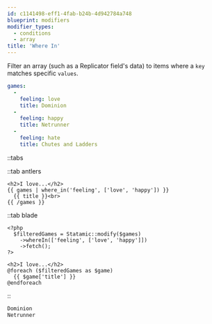 ```yaml
---
id: c1141498-eff1-4fab-b24b-4d942784a748
blueprint: modifiers
modifier_types:
  - conditions
  - array
title: 'Where In'
---
```

Filter an array (such as a Replicator field's data) to items where a `key` matches specific `values`.

```yaml
games:
  -
    feeling: love
    title: Dominion
  -
    feeling: happy
    title: Netrunner
  -
    feeling: hate
    title: Chutes and Ladders
```

::tabs

::tab antlers
```antlers
<h2>I love...</h2>
{{ games | where_in('feeling', ['love', 'happy']) }}
  {{ title }}<br>
{{ /games }}
```
::tab blade
```blade
<?php
  $filteredGames = Statamic::modify($games)
    ->whereIn(['feeling', ['love', 'happy']])
    ->fetch();
?>

<h2>I love...</h2>
@foreach ($filteredGames as $game)
  {{ $game['title'] }}
@endforeach
```
::

```html
Dominion
Netrunner
```
